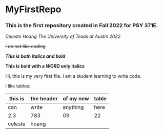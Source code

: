 # MyFirstRepo
### This is the first repository created in Fall 2022 for PSY 371E.

*Celeste Hoang The University of Texas at Austin 2022*

~~I do not like coding~~

***This is both italics and bold***

**This is bold with a _WORD_ only italics**

Hi, this is my very first file. I am a student learning to write code.

I like tables:

| this is | the header | of my new | table |
| --- | --- | --- | --- |
|  can | write | anything | here |
| 2.3 | 783 | 09 | 22 |
| celeste | hoang | | |
